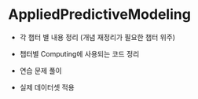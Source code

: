 # AppliedPredictiveModeling

- 각 챕터 별 내용 정리 (개념 재정리가 필요한 챕터 위주)

- 챕터별 Computing에 사용되는 코드 정리

- 연습 문제 풀이

- 실제 데이터셋 적용
